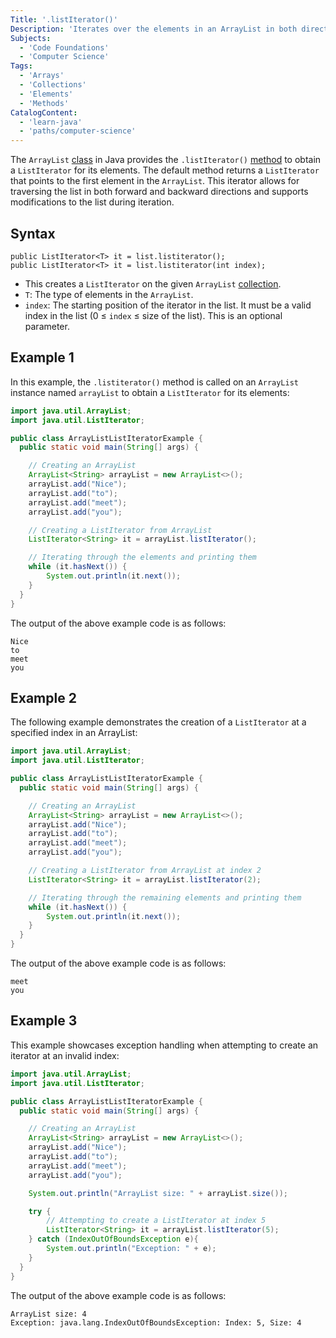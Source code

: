 ```yaml
---
Title: '.listIterator()'
Description: 'Iterates over the elements in an ArrayList in both directions.'
Subjects:
  - 'Code Foundations'
  - 'Computer Science'
Tags:
  - 'Arrays'
  - 'Collections'
  - 'Elements'
  - 'Methods'
CatalogContent:
  - 'learn-java'
  - 'paths/computer-science'
---
```


The `ArrayList` [class](https://www.codecademy.com/resources/docs/java/classes) in Java provides the `.listIterator()` [method](https://www.codecademy.com/resources/docs/java/methods) to obtain a `ListIterator` for its elements. The default method returns a `ListIterator` that points to the first element in the `ArrayList`. This iterator allows for traversing the list in both forward and backward directions and supports modifications to the list during iteration.

## Syntax

```pseudo
public ListIterator<T> it = list.listiterator();
public ListIterator<T> it = list.listiterator(int index);
```

- This creates a `ListIterator` on the given `ArrayList` [collection](https://www.codecademy.com/resources/docs/java/collection).
- `T`: The type of elements in the `ArrayList`.
- `index`: The starting position of the iterator in the list. It must be a valid index in the list (0 ≤ `index` ≤ size of the list). This is an optional parameter.

## Example 1

In this example, the `.listiterator()` method is called on an `ArrayList` instance named `arrayList` to obtain a `ListIterator` for its elements:

```java
import java.util.ArrayList;
import java.util.ListIterator;

public class ArrayListListIteratorExample {
  public static void main(String[] args) {

    // Creating an ArrayList
    ArrayList<String> arrayList = new ArrayList<>();
    arrayList.add("Nice");
    arrayList.add("to");
    arrayList.add("meet");
    arrayList.add("you");

    // Creating a ListIterator from ArrayList
    ListIterator<String> it = arrayList.listIterator();

    // Iterating through the elements and printing them
    while (it.hasNext()) {
        System.out.println(it.next());
    }
  }
}
```

The output of the above example code is as follows:

```shell
Nice
to
meet
you
```

## Example 2

The following example demonstrates the creation of a `ListIterator` at a specified index in an ArrayList:

```java
import java.util.ArrayList;
import java.util.ListIterator;

public class ArrayListListIteratorExample {
  public static void main(String[] args) {

    // Creating an ArrayList
    ArrayList<String> arrayList = new ArrayList<>();
    arrayList.add("Nice");
    arrayList.add("to");
    arrayList.add("meet");
    arrayList.add("you");

    // Creating a ListIterator from ArrayList at index 2
    ListIterator<String> it = arrayList.listIterator(2);

    // Iterating through the remaining elements and printing them
    while (it.hasNext()) {
        System.out.println(it.next());
    }
  }
}
```

The output of the above example code is as follows:

```shell
meet
you
```

## Example 3

This example showcases exception handling when attempting to create an iterator at an invalid index:

```java
import java.util.ArrayList;
import java.util.ListIterator;

public class ArrayListListIteratorExample {
  public static void main(String[] args) {

    // Creating an ArrayList
    ArrayList<String> arrayList = new ArrayList<>();
    arrayList.add("Nice");
    arrayList.add("to");
    arrayList.add("meet");
    arrayList.add("you");

    System.out.println("ArrayList size: " + arrayList.size());

    try {
        // Attempting to create a ListIterator at index 5
        ListIterator<String> it = arrayList.listIterator(5);
    } catch (IndexOutOfBoundsException e){
        System.out.println("Exception: " + e);
    }
  }
}
```

The output of the above example code is as follows:

```shell
ArrayList size: 4
Exception: java.lang.IndexOutOfBoundsException: Index: 5, Size: 4
```

